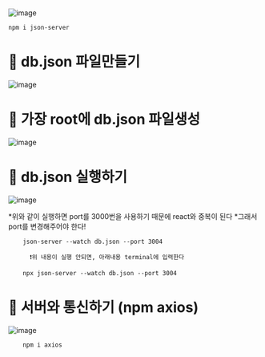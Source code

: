 #

![image](https://github.com/YENAZIGMINA/react_basic/assets/129706758/d96cfff2-819f-479e-ae97-e5da9c8ec8c3)

    npm i json-server
    
  
 # 🎀 db.json 파일만들기
![image](https://github.com/YENAZIGMINA/react_basic/assets/129706758/6a4fef8d-54bc-4683-b6b7-6904d7d1442b)


# 🎀 가장 root에 db.json 파일생성
![image](https://github.com/YENAZIGMINA/react_basic/assets/129706758/f14ee1fd-0992-47b1-85bb-517e8844a985)

# 🎀 db.json 실행하기
![image](https://github.com/YENAZIGMINA/react_basic/assets/129706758/9d3f83f7-9ba7-49bf-b603-939ab9b324a2)

*위와 같이 실행하면 port를 3000번을 사용하기 때문에 react와 중복이 된다
*그래서 port를 변경해주어야 한다!

        json-server --watch db.json --port 3004
        
          ❗위 내용이 실행 안되면, 아래내용 terminal에 입력한다
          
        npx json-server --watch db.json --port 3004
        
 # 🎀 서버와 통신하기 (npm axios)       
 ![image](https://github.com/YENAZIGMINA/react_basic/assets/129706758/82248f7f-0129-4043-93c0-300000a2afd7)
 
        npm i axios

